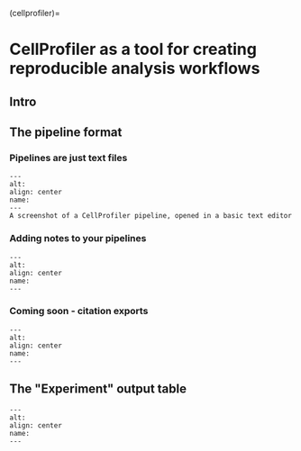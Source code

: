 (cellprofiler)=
# CellProfiler as a tool for creating reproducible analysis workflows

## Intro

## The pipeline format

### Pipelines are just text files

```{figure} cellprofiler_resources/pipeline_text.png
---
alt: 
align: center
name: 
---
A screenshot of a CellProfiler pipeline, opened in a basic text editor
```


### Adding notes to your pipelines

```{figure} cellprofiler_resources/notes_panel.png
---
alt: 
align: center
name: 
---

```

### Coming soon - citation exports

```{figure} cellprofiler_resources/citation_exporter.png
---
alt: 
align: center
name: 
---

```

## The "Experiment" output table

```{figure} cellprofiler_resources/experiment_CSV.png
---
alt: 
align: center
name: 
---

```